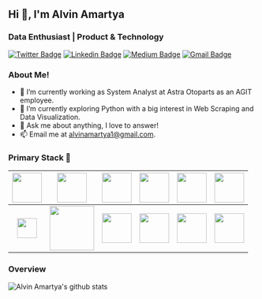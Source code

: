 <h2> Hi 👋, I'm Alvin Amartya </h2>
<h3>Data Enthusiast | Product & Technology</h3>

[![Twitter Badge](https://img.shields.io/badge/-@alvinamartya_id-1ca0f1?style=flat-square&labelColor=1ca0f1&logo=twitter&logoColor=white&link=https://twitter.com/alvinamartya_id)](https://twitter.com/alvinamartya_id) [![Linkedin Badge](https://img.shields.io/badge/-alvinamartya-blue?style=flat-square&logo=Linkedin&logoColor=white&link=https://www.linkedin.com/in/alvinamartya/)](https://www.linkedin.com/in/alvinamartya/) [![Medium Badge](https://img.shields.io/badge/-@alvinamartya-03a57a?style=flat-square&labelColor=000000&logo=Medium&link=https://medium.com/@alvinamartya)](https://medium.com/@alvinamartya)
[![Gmail Badge](https://img.shields.io/badge/-alvinamartya1@gmail.com-c14438?style=flat-square&logo=Gmail&logoColor=white&link=mailto:alvinamartya1@gmail.com)](mailto:alvinamartya1@gmail.com)

### About Me!

- 💼 I’m currently working as System Analyst at Astra Otoparts as an AGIT employee.
- 🌱 I’m currently exploring Python with a big interest in Web Scraping and Data Visualization. 
- 💬 Ask me about anything, I love to answer!
- 📫 Email me at [alvinamartya1@gmail.com](mailto:alvinamartya1@gmail.com).

### Primary Stack :rocket:
|<img src="https://cdn.jsdelivr.net/npm/programming-languages-logos/src/go/go.png" width=60> | <img src="https://seeklogo.com/images/S/spring-logo-9A2BC78AAF-seeklogo.com.png" width=60> | <img src="https://cdn.jsdelivr.net/npm/programming-languages-logos/src/python/python.png" width=60> | <img src="https://cdn.jsdelivr.net/npm/programming-languages-logos/src/javascript/javascript.png" width=60> | <img src="https://seeklogo.com/images/K/kotlin-logo-30C1970B05-seeklogo.com.png" width=60> | <img src="https://seeklogo.com/images/C/c-sharp-c-logo-02F17714BA-seeklogo.com.png" width=60> |
|:---:|:---:|:---:|:---:|:---:|:---:|
|<img src="https://seeklogo.com/images/F/flutter-logo-5086DD11C5-seeklogo.com.png" width=40> | <img src="https://i.dlpng.com/static/png/359589_preview.png" width=90> | <img src="https://upload.wikimedia.org/wikipedia/commons/thumb/9/9a/Visual_Studio_Code_1.35_icon.svg/1200px-Visual_Studio_Code_1.35_icon.svg.png" width=60> | <img src="https://upload.wikimedia.org/wikipedia/commons/d/d5/IntelliJ_IDEA_Logo.svg" width=60> | <img src="https://seeklogo.com/images/U/ubuntu-logo-8FDEC6A07B-seeklogo.com.png" width=60> | <img src="https://seeklogo.com/images/D/digital-ocean-logo-7B970FE624-seeklogo.com.png" width=60> | 

### Overview
![Alvin Amartya's github stats](https://github-readme-stats.vercel.app/api?username=alvinamartya&show_icons=true)
